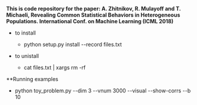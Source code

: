 **This is code repository for the paper: A. Zhitnikov, R. Mulayoff and T. Michaeli, Revealing Common Statistical Behaviors
in Heterogeneous Populations. International Conf. on Machine Learning (ICML 2018)**

* to install
	* python setup.py install --record files.txt

* to unistall
	* cat files.txt | xargs rm -rf
	
**Running examples

* python toy_problem.py --dim 3 --vnum 3000 --visual --show-corrs --b 10



